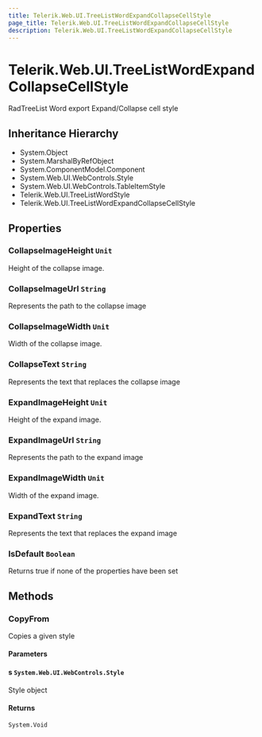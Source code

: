 ```yaml
---
title: Telerik.Web.UI.TreeListWordExpandCollapseCellStyle
page_title: Telerik.Web.UI.TreeListWordExpandCollapseCellStyle
description: Telerik.Web.UI.TreeListWordExpandCollapseCellStyle
---
```


# Telerik.Web.UI.TreeListWordExpandCollapseCellStyle

RadTreeList Word export Expand/Collapse cell style

## Inheritance Hierarchy

* System.Object
* System.MarshalByRefObject
* System.ComponentModel.Component
* System.Web.UI.WebControls.Style
* System.Web.UI.WebControls.TableItemStyle
* Telerik.Web.UI.TreeListWordStyle
* Telerik.Web.UI.TreeListWordExpandCollapseCellStyle

## Properties

###  CollapseImageHeight `Unit`

Height of the collapse image.

###  CollapseImageUrl `String`

Represents the path to the collapse image

###  CollapseImageWidth `Unit`

Width of the collapse image.

###  CollapseText `String`

Represents the text that replaces the collapse image

###  ExpandImageHeight `Unit`

Height of the expand image.

###  ExpandImageUrl `String`

Represents the path to the expand image

###  ExpandImageWidth `Unit`

Width of the expand image.

###  ExpandText `String`

Represents the text that replaces the expand image

###  IsDefault `Boolean`

Returns true if none of the properties have been set

## Methods

###  CopyFrom

Copies a given style

#### Parameters

#### s `System.Web.UI.WebControls.Style`

Style object

#### Returns

`System.Void` 

